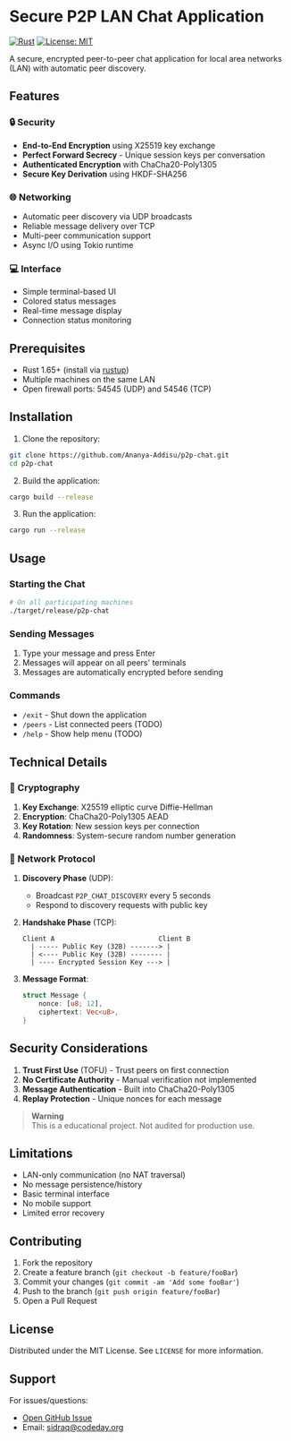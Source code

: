 # Secure P2P LAN Chat Application

[![Rust](https://img.shields.io/badge/Rust-1.65%2B-orange?logo=rust)](https://www.rust-lang.org/)
[![License: MIT](https://img.shields.io/badge/License-MIT-blue.svg)](https://opensource.org/licenses/MIT)

A secure, encrypted peer-to-peer chat application for local area networks (LAN) with automatic peer discovery.

## Features

### 🔒 Security
- **End-to-End Encryption** using X25519 key exchange
- **Perfect Forward Secrecy** - Unique session keys per conversation
- **Authenticated Encryption** with ChaCha20-Poly1305
- **Secure Key Derivation** using HKDF-SHA256

### 🌐 Networking
- Automatic peer discovery via UDP broadcasts
- Reliable message delivery over TCP
- Multi-peer communication support
- Async I/O using Tokio runtime

### 💻 Interface
- Simple terminal-based UI
- Colored status messages
- Real-time message display
- Connection status monitoring

## Prerequisites

- Rust 1.65+ (install via [rustup](https://rustup.rs/))
- Multiple machines on the same LAN
- Open firewall ports: 54545 (UDP) and 54546 (TCP)

## Installation

1. Clone the repository:
```bash
git clone https://github.com/Ananya-Addisu/p2p-chat.git
cd p2p-chat
```

2. Build the application:
```bash
cargo build --release
```

3. Run the application:
```bash
cargo run --release
```

## Usage

### Starting the Chat
```bash
# On all participating machines
./target/release/p2p-chat
```

### Sending Messages
1. Type your message and press Enter
2. Messages will appear on all peers' terminals
3. Messages are automatically encrypted before sending

### Commands
- `/exit` - Shut down the application
- `/peers` - List connected peers (TODO)
- `/help` - Show help menu (TODO)

## Technical Details

### 🔑 Cryptography
1. **Key Exchange**: X25519 elliptic curve Diffie-Hellman
2. **Encryption**: ChaCha20-Poly1305 AEAD
3. **Key Rotation**: New session keys per connection
4. **Randomness**: System-secure random number generation

### 📡 Network Protocol
1. **Discovery Phase** (UDP):
   - Broadcast `P2P_CHAT_DISCOVERY` every 5 seconds
   - Respond to discovery requests with public key

2. **Handshake Phase** (TCP):
   ```plaintext
   Client A                          Client B
     | ----- Public Key (32B) -------> |
     | <---- Public Key (32B) -------- |
     | ---- Encrypted Session Key ---> |
   ```

3. **Message Format**:
   ```rust
   struct Message {
       nonce: [u8; 12],
       ciphertext: Vec<u8>,
   }
   ```

## Security Considerations

1. **Trust First Use** (TOFU) - Trust peers on first connection
2. **No Certificate Authority** - Manual verification not implemented
3. **Message Authentication** - Built into ChaCha20-Poly1305
4. **Replay Protection** - Unique nonces for each message

> **Warning**  
> This is a educational project. Not audited for production use.

## Limitations

- LAN-only communication (no NAT traversal)
- No message persistence/history
- Basic terminal interface
- No mobile support
- Limited error recovery

## Contributing

1. Fork the repository
2. Create a feature branch (`git checkout -b feature/fooBar`)
3. Commit your changes (`git commit -am 'Add some fooBar'`)
4. Push to the branch (`git push origin feature/fooBar`)
5. Open a Pull Request

## License

Distributed under the MIT License. See `LICENSE` for more information.

## Support

For issues/questions:
- [Open GitHub Issue](https://github.com/Ananya-Addisu/p2p-chat/)
- Email: sidraq@codeday.org
